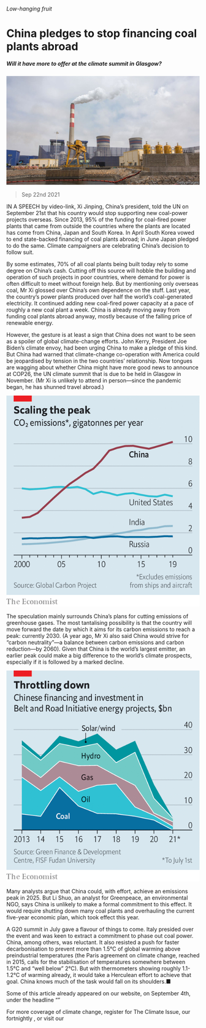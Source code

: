 ###### Low-hanging fruit

# China pledges to stop financing coal plants abroad 

##### Will it have more to offer at the climate summit in Glasgow? 

![image](images/20210925_fnp504.jpg) 

> Sep 22nd 2021 

IN A SPEECH by video-link, Xi Jinping, China’s president, told the UN on September 21st that his country would stop supporting new coal-power projects overseas. Since 2013, 95% of the funding for coal-fired power plants that came from outside the countries where the plants are located has come from China, Japan and South Korea. In April South Korea vowed to end state-backed financing of coal plants abroad; in June Japan pledged to do the same. Climate campaigners are celebrating China’s decision to follow suit.

By some estimates, 70% of all coal plants being built today rely to some degree on China’s cash. Cutting off this source will hobble the building and operation of such projects in poor countries, where demand for power is often difficult to meet without foreign help. But by mentioning only overseas coal, Mr Xi glossed over China’s own dependence on the stuff. Last year, the country’s power plants produced over half the world’s coal-generated electricity. It continued adding new coal-fired power capacity at a pace of roughly a new coal plant a week. China is already moving away from funding coal plants abroad anyway, mostly because of the falling price of renewable energy.


However, the gesture is at least a sign that China does not want to be seen as a spoiler of global climate-change efforts. John Kerry, President Joe Biden’s climate envoy, had been urging China to make a pledge of this kind. But China had warned that climate-change co-operation with America could be jeopardised by tension in the two countries’ relationship. Now tongues are wagging about whether China might have more good news to announce at COP26, the UN climate summit that is due to be held in Glasgow in November. (Mr Xi is unlikely to attend in person—since the pandemic began, he has shunned travel abroad.)

![image](images/20210925_cnc405.png) 


The speculation mainly surrounds China’s plans for cutting emissions of greenhouse gases. The most tantalising possibility is that the country will move forward the date by which it aims for its carbon emissions to reach a peak: currently 2030. (A year ago, Mr Xi also said China would strive for “carbon neutrality”—a balance between carbon emissions and carbon reduction—by 2060). Given that China is the world’s largest emitter, an earlier peak could make a big difference to the world’s climate prospects, especially if it is followed by a marked decline.

![image](images/20210904_cnc103.png) 


Many analysts argue that China could, with effort, achieve an emissions peak in 2025. But Li Shuo, an analyst for Greenpeace, an environmental NGO, says China is unlikely to make a formal commitment to this effect. It would require shutting down many coal plants and overhauling the current five-year economic plan, which took effect this year.

A G20 summit in July gave a flavour of things to come. Italy presided over the event and was keen to extract a commitment to phase out coal power. China, among others, was reluctant. It also resisted a push for faster decarbonisation to prevent more than 1.5°C of global warming above preindustrial temperatures (the Paris agreement on climate change, reached in 2015, calls for the stabilisation of temperatures somewhere between 1.5°C and “well below” 2°C). But with thermometers showing roughly 1.1-1.2°C of warming already, it would take a Herculean effort to achieve that goal. China knows much of the task would fall on its shoulders.■

Some of this article already appeared on our website, on September 4th, under the headline “”

For more coverage of climate change, register for The Climate Issue, our fortnightly , or visit our 


